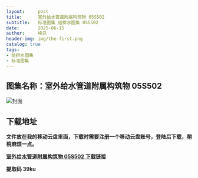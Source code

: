 ```yaml
---
layout:     post
title:      室外给水管道附属构筑物 05S502
subtitle:   标准图集 给排水图集 05S502
date:       2025-06-15
author:     峰兄
header-img: img/the-first.png
catalog: true
tags:
- 给排水图集
- 标准图集
---
```

## 图集名称：室外给水管道附属构筑物 05S502
![封面](https://pic1.imgdb.cn/item/684fbdd358cb8da5c84f5033.jpg)


## 下载地址 ##
**文件放在我的移动云盘里面，下载时需要注册一个移动云盘账号，登陆后下载，稍稍麻烦一点。**  
  
[**室外给水管道附属构筑物 05S502 下载链接**](https://caiyun.139.com/w/i/2nQQU6Nme1xdm)


**提取码 39ku**

